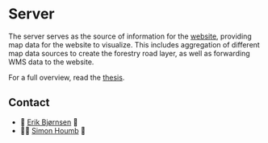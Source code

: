 # Server

The server serves as the source of information for the [website](https://github.com/skogkursbachelor/website), providing map data for the website to visualize. This includes aggregation of different map data sources to create the forestry road layer, as well as forwarding WMS data to the website.

For a full overview, read the [thesis](https://github.com/skogkursbachelor/thesis).

## Contact

- 👑 [Erik Bjørnsen](mailto:erbj@stud.ntnu.no) 🚀
- 💪🏻 [Simon Houmb](mailto:simonhou@stud.ntnu.no) 🥇
